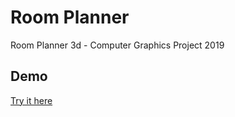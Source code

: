 # Room Planner
Room Planner 3d - Computer Graphics Project 2019

## Demo 
[Try it here](https://giogia.github.io/Room-Planner-WebGL/)
